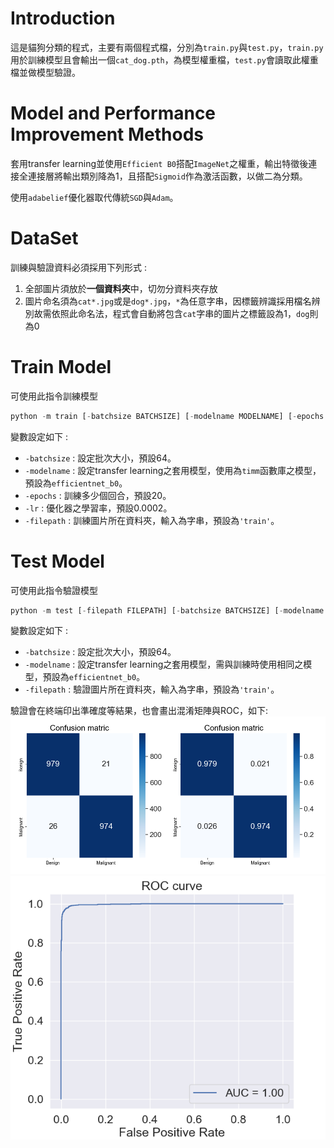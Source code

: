 # Introduction

這是貓狗分類的程式，主要有兩個程式檔，分別為`train.py`與`test.py`，`train.py`用於訓練模型且會輸出一個`cat_dog.pth`，為模型權重檔，`test.py`會讀取此權重檔並做模型驗證。


# Model and Performance Improvement Methods

套用transfer learning並使用`Efficient B0`搭配`ImageNet`之權重，輸出特徵後連接全連接層將輸出類別降為1，且搭配`Sigmoid`作為激活函數，以做二為分類。

使用`adabelief`優化器取代傳統`SGD`與`Adam`。

# DataSet

訓練與驗證資料必須採用下列形式 : 

1. 全部圖片須放於**一個資料夾**中，切勿分資料夾存放
2. 圖片命名須為`cat*.jpg`或是`dog*.jpg`，`*`為任意字串，因標籤辨識採用檔名辨別故需依照此命名法，程式會自動將包含`cat`字串的圖片之標籤設為1，`dog`則為0

# Train Model

可使用此指令訓練模型

```python
python -m train [-batchsize BATCHSIZE] [-modelname MODELNAME] [-epochs EPOCHS] [-lr LR] [-filepath FILEPATH]
```

變數設定如下 : 
* `-batchsize` : 設定批次大小，預設64。
* `-modelname` : 設定transfer learning之套用模型，使用為`timm`函數庫之模型，預設為`efficientnet_b0`。
* `-epochs` : 訓練多少個回合，預設20。
* `-lr` : 優化器之學習率，預設0.0002。
* `-filepath` : 訓練圖片所在資料夾，輸入為字串，預設為`'train'`。
  
# Test Model

可使用此指令驗證模型
```python
python -m test [-filepath FILEPATH] [-batchsize BATCHSIZE] [-modelname MODELNAME]
```

變數設定如下 : 
* `-batchsize` : 設定批次大小，預設64。
* `-modelname` : 設定transfer learning之套用模型，需與訓練時使用相同之模型，預設為`efficientnet_b0`。
* `-filepath` : 驗證圖片所在資料夾，輸入為字串，預設為`'train'`。

驗證會在終端印出準確度等結果，也會畫出混淆矩陣與ROC，如下: 
![cm](https://github.com/JulianLee310514065/dog_cat_classification/blob/main/Figure_1.png)
![roc](https://github.com/JulianLee310514065/dog_cat_classification/blob/main/Figure_2.png)

